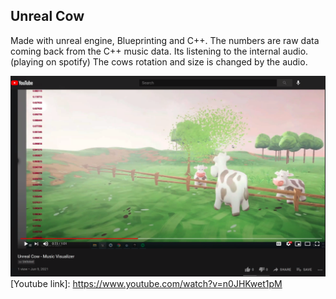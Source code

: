 ## Unreal Cow

Made with unreal engine, Blueprinting and C++.
The numbers are raw data coming back from the C++ music data. Its listening to the internal audio.(playing on spotify) The cows rotation and size is changed by the audio.

![youtube screen shot](screenshot.png)
[Youtube link]: https://www.youtube.com/watch?v=n0JHKwet1pM